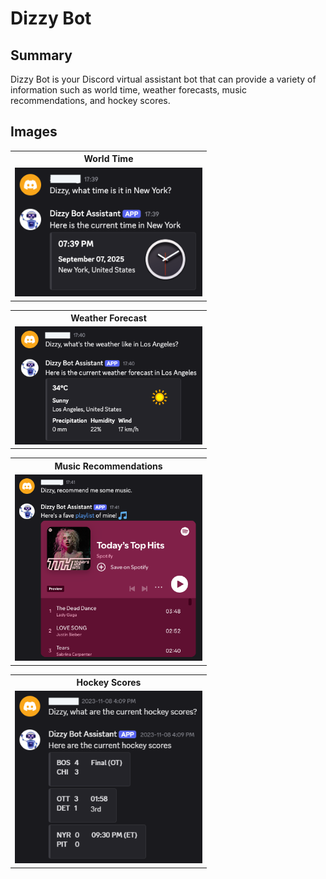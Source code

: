 # Dizzy Bot

## Summary

Dizzy Bot is your Discord virtual assistant bot that can provide a variety of information such as world time, weather forecasts, music recommendations, and hockey scores.

## Images

<table align="center">
  <tbody>
    <tr>
      <th>World Time</th>
    </tr>
    <tr>
      <td><img width="300" alt="Payments tab" src="./img/world-time.png" /></td>
    </tr>
  </tbody>
</table>

<table align="center">
  <tbody>
    <tr>
      <th>Weather Forecast</th>
    </tr>
    <tr>
      <td><img width="300" alt="Payments tab" src="./img/weather-forecast.png" /></td>
    </tr>
  </tbody>
</table>

<table align="center">
  <tbody>
    <tr>
      <th>Music Recommendations</th>
    </tr>
    <tr>
      <td><img width="300" alt="Payments tab" src="./img/music-recommendations.png" /></td>
    </tr>
  </tbody>
</table>

<table align="center">
  <tbody>
    <tr>
      <th>Hockey Scores</th>
    </tr>
    <tr>
      <td><img width="300" alt="Payments tab" src="./img/hockey-scores.png" /></td>
    </tr>
  </tbody>
</table>
